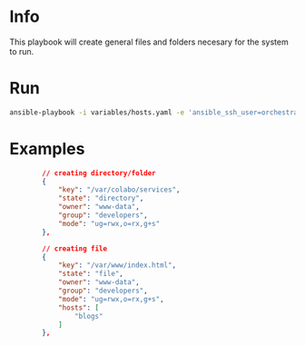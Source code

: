 # Info

This playbook will create general files and folders necesary for the system to run.


# Run

```sh
ansible-playbook -i variables/hosts.yaml -e 'ansible_ssh_user=orchestrator' --private-key ~/.ssh/orchestration-iaas-no.pem --extra-vars '{"active_hosts_groups": ["litterra"]}' playbooks/init.yml
```

# Examples

```json
        // creating directory/folder
        {
            "key": "/var/colabo/services",
            "state": "directory",
            "owner": "www-data",
            "group": "developers",
            "mode": "ug=rwx,o=rx,g+s"
        },

        // creating file
        {
            "key": "/var/www/index.html",
            "state": "file",
            "owner": "www-data",
            "group": "developers",
            "mode": "ug=rwx,o=rx,g+s",
            "hosts": [
                "blogs"
            ]
        },

```